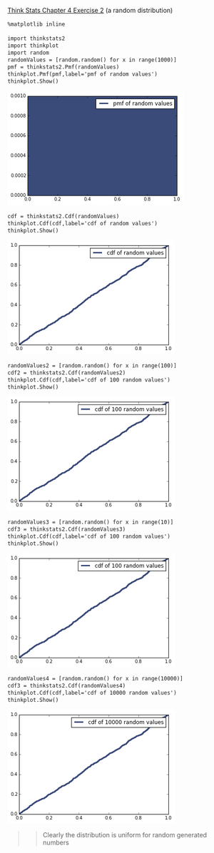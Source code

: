 [Think Stats Chapter 4 Exercise 2](http://greenteapress.com/thinkstats2/html/thinkstats2005.html#toc41) (a random distribution)

```
%matplotlib inline

import thinkstats2
import thinkplot
import random
randomValues = [random.random() for x in range(1000)]
pmf = thinkstats2.Pmf(randomValues)
thinkplot.Pmf(pmf,label='pmf of random values')
thinkplot.Show()
```
![alt text](https://github.com/davidcdupuis/dsp/blob/master/img/c4e2g1.png "Logo Title Text 1")
```
cdf = thinkstats2.Cdf(randomValues)
thinkplot.Cdf(cdf,label='cdf of random values')
thinkplot.Show()
```
![alt text](https://github.com/davidcdupuis/dsp/blob/master/img/c4e2g2.png "Logo Title Text 1")
```
randomValues2 = [random.random() for x in range(100)]
cdf2 = thinkstats2.Cdf(randomValues2)
thinkplot.Cdf(cdf,label='cdf of 100 random values')
thinkplot.Show()
```
![alt text](https://github.com/davidcdupuis/dsp/blob/master/img/c4e2g3.png "Logo Title Text 1")
```
randomValues3 = [random.random() for x in range(10)]
cdf3 = thinkstats2.Cdf(randomValues3)
thinkplot.Cdf(cdf,label='cdf of 100 random values')
thinkplot.Show()
```
![alt text](https://github.com/davidcdupuis/dsp/blob/master/img/c4e2g4.png "Logo Title Text 1")
```
randomValues4 = [random.random() for x in range(10000)]
cdf3 = thinkstats2.Cdf(randomValues4)
thinkplot.Cdf(cdf,label='cdf of 10000 random values')
thinkplot.Show()
```
![alt text](https://github.com/davidcdupuis/dsp/blob/master/img/c4e2g5.png "Logo Title Text 1")

>> Clearly the distribution is uniform for random generated numbers
